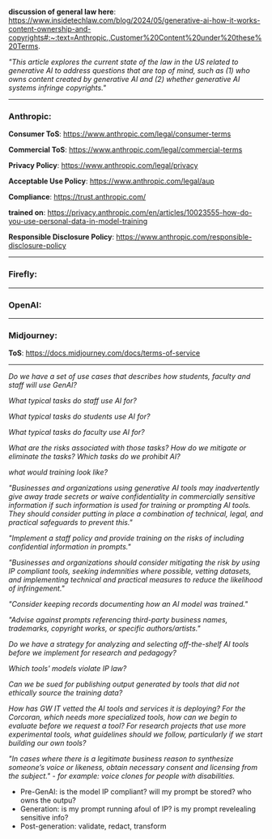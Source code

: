 **discussion of general law here**: https://www.insidetechlaw.com/blog/2024/05/generative-ai-how-it-works-content-ownership-and-copyrights#:~:text=Anthropic.,Customer%20Content%20under%20these%20Terms.

*"This article explores the current state of the law in the US related to generative AI to address questions that are top of mind, such as (1) who owns content created by generative AI and (2) whether generative AI systems infringe copyrights."*

---
### Anthropic:

**Consumer ToS**: https://www.anthropic.com/legal/consumer-terms

**Commercial ToS**: https://www.anthropic.com/legal/commercial-terms

**Privacy Policy**: https://www.anthropic.com/legal/privacy

**Acceptable Use Policy**: https://www.anthropic.com/legal/aup

**Compliance**: https://trust.anthropic.com/

**trained on**: https://privacy.anthropic.com/en/articles/10023555-how-do-you-use-personal-data-in-model-training

**Responsible Disclosure Policy**: https://www.anthropic.com/responsible-disclosure-policy

___
### Firefly:

___
### OpenAI:

___
### Midjourney:
**ToS**: https://docs.midjourney.com/docs/terms-of-service

___
*Do we have a set of use cases that describes how students, faculty and staff will use GenAI?*

*What typical tasks do staff use AI for?*

*What typical tasks do students use AI for?*

*What typical tasks do faculty use AI for?*

*What are the risks associated with those tasks? How do we mitigate or eliminate the tasks? Which tasks do we prohibit AI?*

*what would training look like?*

*"Businesses and organizations using generative AI tools may inadvertently give away trade secrets or waive confidentiality in commercially sensitive information if such information is used for training or prompting AI tools. They should consider putting in place a combination of technical, legal, and practical safeguards to prevent this."*

*"Implement a staff policy and provide training on the risks of including confidential information in prompts."*

*"Businesses and organizations should
consider mitigating the risk by using IP compliant tools, seeking
indemnities where possible, vetting datasets, and implementing
technical and practical measures to reduce the likelihood
of infringement."*

*"Consider keeping records documenting how an AI model was trained."*

*"Advise against prompts referencing third-party business names, trademarks, copyright works, or specific authors/artists."*

*Do we have a strategy for analyzing and selecting off-the-shelf AI tools before we implement for research and pedagogy?*

*Which tools' models violate IP law?*

*Can we be sued for publishing output generated by tools that did not ethically source the training data?*

*How has GW IT vetted the AI tools and services it is deploying? For the Corcoran, which needs more specialized tools, how can we begin to evaluate before we request a tool? For research projects that use more experimental tools, what guidelines should we follow, particularly if we start building our own tools?*

*"In cases where there is a legitimate business reason to synthesize someone’s voice or likeness, obtain necessary consent and licensing from the subject." - for example: voice clones for people with disabilities.*

+ Pre-GenAI: is the model IP compliant? will my prompt be stored? who owns the outpu?
+ Generation: is my prompt running afoul of IP? is my prompt revelealing sensitive info?
+ Post-generation: validate, redact, transform
